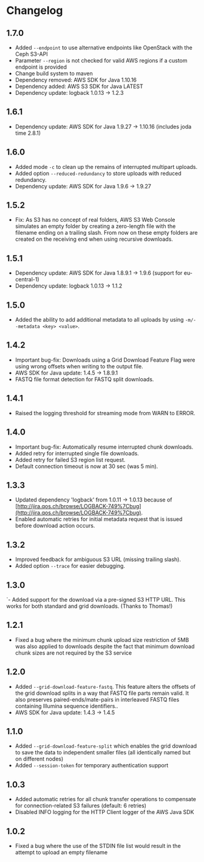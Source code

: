 # Changelog

## 1.7.0
- Added `--endpoint` to use alternative endpoints like OpenStack with the Ceph S3-API
- Parameter `--region` is not checked for valid AWS regions if a custom endpoint is provided
- Change build system to maven
- Dependency removed: AWS SDK for Java 1.10.16
- Dependency added: AWS S3 SDK for Java LATEST
- Dependency update: logback 1.0.13 -> 1.2.3

## 1.6.1
- Dependency update: AWS SDK for Java 1.9.27 -> 1.10.16 (includes joda time 2.8.1)

## 1.6.0
- Added mode `-c` to clean up the remains of interrupted multipart uploads.
- Added option `--reduced-redundancy` to store uploads with reduced redundancy.
- Dependency update: AWS SDK for Java 1.9.6 -> 1.9.27

## 1.5.2
- Fix: As S3 has no concept of real folders, AWS S3 Web Console simulates an empty folder by creating a zero-length file with the filename ending on a trailing slash. From now on these empty folders are created on the receiving end when using recursive downloads.

## 1.5.1
- Dependency update: AWS SDK for Java 1.8.9.1 -> 1.9.6 (support for eu-central-1)
- Dependency update: logback 1.0.13 -> 1.1.2

## 1.5.0
- Added the ability to add additional metadata to all uploads by using `-m/--metadata <key> <value>`.

## 1.4.2
- Important bug-fix: Downloads using a Grid Download Feature Flag were using wrong offsets when writing to the output file.
- AWS SDK for Java update: 1.4.5 -> 1.8.9.1
- FASTQ file format detection for FASTQ split downloads.

## 1.4.1
- Raised the logging threshold for streaming mode from WARN to ERROR.

## 1.4.0
- Important bug-fix: Automatically resume interrupted chunk downloads.
- Added retry for interrupted single file downloads.
- Added retry for failed S3 region list request.
- Default connection timeout is now at 30 sec (was 5 min).

## 1.3.3
- Updated dependency 'logback' from 1.0.11 -> 1.0.13 because of [http://jira.qos.ch/browse/LOGBACK-749%7Cbug](http://jira.qos.ch/browse/LOGBACK-749%7Cbug).
- Enabled automatic retries for initial metadata request that is issued before download action occurs.

## 1.3.2
- Improved feedback for ambiguous S3 URL (missing trailing slash).
- Added option `--trace` for easier debugging.

## 1.3.0
`- Added support for the download via a pre-signed S3 HTTP URL. This works for both standard and grid downloads. (Thanks to Thomas!)

## 1.2.1
- Fixed a bug where the minimum chunk upload size restriction of 5MB was also applied to downloads despite the fact that minimum download chunk sizes are not required by the S3 service

## 1.2.0
- Added `--grid-download-feature-fastq`. This feature alters the offsets of the grid download splits in a way that FASTQ file parts remain valid. It also preserves paired-ends/mate-pairs in interleaved FASTQ files containing Illumina sequence identifiers..
- AWS SDK for Java update: 1.4.3 -> 1.4.5

## 1.1.0
- Added `--grid-download-feature-split` which enables the grid download to save the data to independent smaller files (all identically named but on different nodes)
- Added `--session-token` for temporary authentication support

## 1.0.3
- Added automatic retries for all chunk transfer operations to compensate for connection-related S3 failures (default: 6 retries)
- Disabled INFO logging for the HTTP Client logger of the AWS Java SDK

## 1.0.2
- Fixed a bug where the use of the STDIN file list would result in the attempt to upload an empty filename
